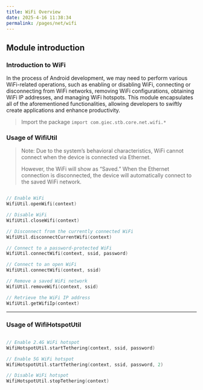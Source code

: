 ```yaml
---
title: WiFi Overview
date: 2025-4-16 11:38:34
permalink: /pages/net/wifi
---
```

## Module introduction

### Introduction to WiFi

In the process of Android development, we may need to perform various WiFi-related operations, such as enabling or disabling WiFi, connecting or disconnecting from WiFi networks, removing WiFi configurations, obtaining WiFi IP addresses, and managing WiFi hotspots. This module encapsulates all of the aforementioned functionalities, allowing developers to swiftly create applications and enhance productivity.

> Import the package `import com.giec.stb.core.net.wifi.*`

### Usage of WifiUtil

> Note: Due to the system’s behavioral characteristics, WiFi cannot connect when the device is connected via Ethernet.
> 
> However, the WiFi will show as “Saved.” When the Ethernet connection is disconnected, the device will automatically connect to the saved WiFi network.

```kotlin

// Enable WiFi
WifiUtil.openWifi(context)

// Disable WiFi
WifiUtil.closeWifi(context)

// Disconnect from the currently connected WiFi
WifiUtil.disconnectCurrentWifi(context)

// Connect to a password-protected WiFi
WifiUtil.connectWifi(context, ssid, password)

// Connect to an open WiFi
WifiUtil.connectWifi(context, ssid)

// Remove a saved WiFi network
WifiUtil.removeWifi(context, ssid)

// Retrieve the WiFi IP address
WifiUtil.getWifiIp(context)

```

-------------------------------------------------------------------

### Usage of WifiHotspotUtil
```kotlin

// Enable 2.4G WiFi hotspot
WifiHotspotUtil.startTethering(context, ssid, password)

// Enable 5G WiFi hotspot
WifiHotspotUtil.startTethering(context, ssid, password, 2)

// Disable WiFi hotspot
WifiHotspotUtil.stopTethering(context)

```